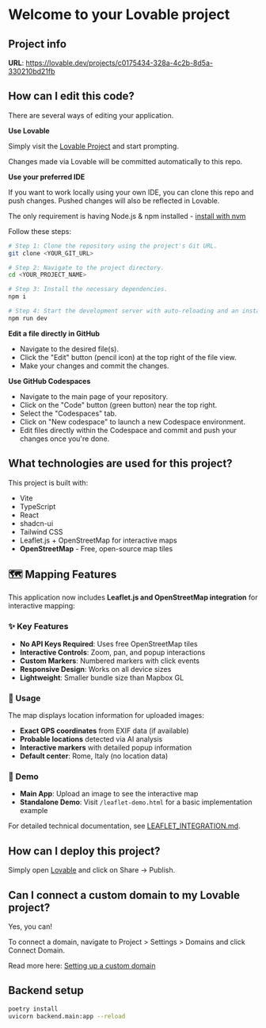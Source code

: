 # Welcome to your Lovable project

## Project info

**URL**: https://lovable.dev/projects/c0175434-328a-4c2b-8d5a-330210bd21fb

## How can I edit this code?

There are several ways of editing your application.

**Use Lovable**

Simply visit the [Lovable Project](https://lovable.dev/projects/c0175434-328a-4c2b-8d5a-330210bd21fb) and start prompting.

Changes made via Lovable will be committed automatically to this repo.

**Use your preferred IDE**

If you want to work locally using your own IDE, you can clone this repo and push changes. Pushed changes will also be reflected in Lovable.

The only requirement is having Node.js & npm installed - [install with nvm](https://github.com/nvm-sh/nvm#installing-and-updating)

Follow these steps:

```sh
# Step 1: Clone the repository using the project's Git URL.
git clone <YOUR_GIT_URL>

# Step 2: Navigate to the project directory.
cd <YOUR_PROJECT_NAME>

# Step 3: Install the necessary dependencies.
npm i

# Step 4: Start the development server with auto-reloading and an instant preview.
npm run dev
```

**Edit a file directly in GitHub**

- Navigate to the desired file(s).
- Click the "Edit" button (pencil icon) at the top right of the file view.
- Make your changes and commit the changes.

**Use GitHub Codespaces**

- Navigate to the main page of your repository.
- Click on the "Code" button (green button) near the top right.
- Select the "Codespaces" tab.
- Click on "New codespace" to launch a new Codespace environment.
- Edit files directly within the Codespace and commit and push your changes once you're done.

## What technologies are used for this project?

This project is built with:

- Vite
- TypeScript
- React
- shadcn-ui
- Tailwind CSS
- Leaflet.js + OpenStreetMap for interactive maps
- **OpenStreetMap** - Free, open-source map tiles

## 🗺️ Mapping Features

This application now includes **Leaflet.js and OpenStreetMap integration** for interactive mapping:

### ✨ Key Features
- **No API Keys Required**: Uses free OpenStreetMap tiles
- **Interactive Controls**: Zoom, pan, and popup interactions  
- **Custom Markers**: Numbered markers with click events
- **Responsive Design**: Works on all device sizes
- **Lightweight**: Smaller bundle size than Mapbox GL

### 📍 Usage
The map displays location information for uploaded images:
- **Exact GPS coordinates** from EXIF data (if available)
- **Probable locations** detected via AI analysis
- **Interactive markers** with detailed popup information
- **Default center**: Rome, Italy (no location data)

### 🎯 Demo
- **Main App**: Upload an image to see the interactive map
- **Standalone Demo**: Visit `/leaflet-demo.html` for a basic implementation example

For detailed technical documentation, see [LEAFLET_INTEGRATION.md](./LEAFLET_INTEGRATION.md).

## How can I deploy this project?

Simply open [Lovable](https://lovable.dev/projects/c0175434-328a-4c2b-8d5a-330210bd21fb) and click on Share -> Publish.

## Can I connect a custom domain to my Lovable project?

Yes, you can!

To connect a domain, navigate to Project > Settings > Domains and click Connect Domain.

Read more here: [Setting up a custom domain](https://docs.lovable.dev/tips-tricks/custom-domain#step-by-step-guide)

## Backend setup

```sh
poetry install
uvicorn backend.main:app --reload
```
